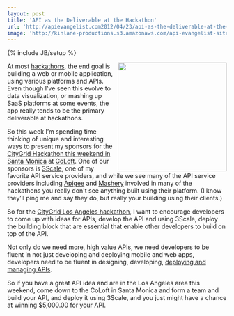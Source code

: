 ```yaml
---
layout: post
title: 'API as the Deliverable at the Hackathon'
url: 'http://apievangelist.com2012/04/23/api-as-the-deliverable-at-the-hackathon/'
image: 'http://kinlane-productions.s3.amazonaws.com/api-evangelist-site/blog/3scale-500.png'
---
```

{% include JB/setup %}
<p>
     <a title="deploying and managing APIs" href="http://www.3scale.net"><img src="http://kinlane-productions.s3.amazonaws.com/api-evangelist-site/serviceproviders/3scale-logo.jpg"  width="250" align="right" /></a>
</p>
<p>
     At most <a title="Hackathons" href="/events/">hackathons</a>, the end goal is building a web or mobile application, using various platforms and APIs. Even though I’ve seen this evolve to data visualization, or mashing up SaaS platforms at some events, the app really tends to be the primary deliverable at hackathons.
</p>
<p>
     So this week I’m spending time thinking of unique and interesting ways to present my sponsors for the <a title="CityGrid hackathon this weekend in Santa Monica" href="http://citygridhackathonla.eventbrite.com/">CityGrid Hackathon this weekend in Santa Monica</a> at <a title="CoLoft" href="http://www.coloft.com/">CoLoft</a>. One of our sponsors is <a title="3Scale API Service Provider" href="/serviceproviders/3scale.php">3Scale</a>, one of my favorite API service providers, and while we see many of the API service providers including <a title="Apigee" href="/serviceproviders/apigee.php">Apigee</a> and <a title="Mashery" href="/serviceproviders/mashery.php">Mashery</a> involved in many of the hackathons you really don't see anything built using their platform. (I know they’ll ping me and say they do, but really your building using their clients.)
</p>
<p>
     So for the <a title="CityGrid Los Angeles Hackathon" href="http://citygridhackathonla.eventbrite.com/">CityGrid Los Angeles hackathon</a>, I want to encourage developers to come up with ideas for APIs, develop the API and using 3Scale, deploy the building block that are essential that enable other developers to build on top of the API.
</p>
<p>
     Not only do we need more, high value APIs, we need developers to be fluent in not just developing and deploying mobile and web apps, developers need to be fluent in designing, developing, <a title="deploying and managing APIs" href="http://www.3scale.net">deploying and managing APIs</a>.
</p>
<p>
     So if you have a great API idea and are in the Los Angeles area this weekend, come down to the CoLoft in Santa Monica and form a team and build your API, and deploy it using 3Scale, and you just might have a chance at winning $5,000.00 for your API.
</p>
